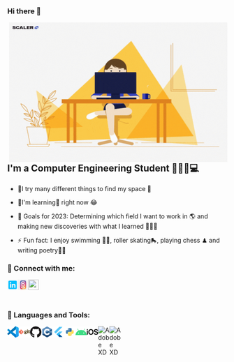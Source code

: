 ### Hi there 👋

<img align="right" alt="GIF" src="giphy (2).gif" width="500" height="320" />

## I'm a Computer Engineering Student 👩🏻‍🎓💻
- 💫I try many different things to find my space 💫
- 🔭I'm learning🌱 right now 😂

- 🧭 Goals for 2023: Determining which field I want to work in 🌎
                    and making new discoveries with what I learned 🕵🏻‍♀️

- ⚡ Fun fact: I enjoy swimming 🏊‍♀️, roller skating🛼, playing chess ♟ and writing poetry✍🏻

### 📩 Connect with me:

[<img align="left" alt="linkedin | LinkedIn" width="24px" src="linkedin.png"/>][linkedin]
[<img align="left" height="24" width="24" src="instangram.png" />][instagram]
[<img align="left" height="24" width="24" src="https://www.google.com/url?sa=i&url=https%3A%2F%2Fwww.vecteezy.com%2Ffree-vector%2Fgmail-icon&psig=AOvVaw0fk3WTkMXhxtIgXmCm3OH-&ust=1690661045324000&source=images&cd=vfe&opi=89978449&ved=0CBEQjRxqFwoTCKiryayZsoADFQAAAAAdAAAAABAD" />][gmail]


<br />


[instagram]: https://www.instagram.com/sky_code_weaver
[linkedin]:https://www.linkedin.com/in/semanur-orhan-262372259/?originalSubdomain=tr
[gmail]: mailto:semanurorhan24@gmail.com
<br />

### 🔧 Languages and Tools:

[<img align="left" alt="Visual Studio Code" width="26px" src="https://raw.githubusercontent.com/github/explore/80688e429a7d4ef2fca1e82350fe8e3517d3494d/topics/visual-studio-code/visual-studio-code.png" />][vsCode]
[<img align="left" alt="Git" width="26px" src="https://raw.githubusercontent.com/github/explore/80688e429a7d4ef2fca1e82350fe8e3517d3494d/topics/git/git.png" />][Git]
[<img align="left" alt="GitHub" width="26px" src="https://raw.githubusercontent.com/github/explore/78df643247d429f6cc873026c0622819ad797942/topics/github/github.png" />][github]
[<img align="left" alt="GitHub" width="26px" 
src="https://raw.githubusercontent.com/github/explore/cebd63002168a05a6a642f309227eefeccd92950/topics/cpp/cpp.png"/>][C++]
[<img align="left" alt="Flutter" width="26px" src="https://raw.githubusercontent.com/github/explore/cebd63002168a05a6a642f309227eefeccd92950/topics/flutter/flutter.png" />][Flutter]
[<img align="left" alt="Python" width="26px" src="https://raw.githubusercontent.com/github/explore/cebd63002168a05a6a642f309227eefeccd92950/topics/python/python.png" />][Python]
[<img align="left" alt="Android" width="26px" src="https://raw.githubusercontent.com/github/explore/80688e429a7d4ef2fca1e82350fe8e3517d3494d/topics/android/android.png" />][Android]
[<img align="left" alt="Ios" width="26px" src="https://raw.githubusercontent.com/github/explore/cebd63002168a05a6a642f309227eefeccd92950/topics/ios/ios.png" />][IOS]
[<img align="left" alt="Adobe XD" width="26px" src="https://upload.wikimedia.org/wikipedia/commons/thumb/c/c2/Adobe_XD_CC_icon.svg/1200px-Adobe_XD_CC_icon.svg.png" />][Xd]
[<img align="left" alt="Adobe XD" width="26px" src="https://www.google.com/url?sa=i&url=https%3A%2F%2Fuxwing.com%2Fcanva-icon%2F&psig=AOvVaw2-LosOF3BmXlbBf3udggjo&ust=1690661575749000&source=images&cd=vfe&opi=89978449&ved=0CBEQjRxqFwoTCKCM4aubsoADFQAAAAAdAAAAABAD" />][Canva]
<br />

[Flutter]: https://flutter.dev/
[vsCode]: https://code.visualstudio.com/
[Git]: https://git-scm.com/
[Android]: https://www.android.com/
[github]: https://github.com/SemanurOrhan
[Python]: https://www.python.org/
[IOS]: https://www.apple.com/ios/ios-14/
[Xd]: https://www.adobe.com/products/xd.html
[Canva]: https://www.canva.com/tr_tr/
[C++]: https://isocpp.org/
<br />
<br />
